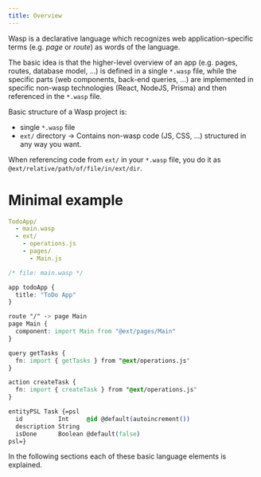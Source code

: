 ```yaml
---
title: Overview
---
```


Wasp is a declarative language which recognizes web application-specific terms (e.g. *page* or *route*) as
words of the language.

The basic idea is that the higher-level overview of an app (e.g. pages, routes, database model, ...) is defined in a single `*.wasp` file, while the specific parts (web components, back-end queries, ...) are implemented in specific non-wasp technologies (React, NodeJS, Prisma) and then referenced in the `*.wasp` file.

Basic structure of a Wasp project is:
- single `*.wasp` file
- `ext/` directory -> Contains non-wasp code (JS, CSS, ...) structured in any way you want.

When referencing code from `ext/` in your `*.wasp` file, you do it as `@ext/relative/path/of/file/in/ext/dir`.

# Minimal example

```yaml
TodoApp/
  - main.wasp
  - ext/
    - operations.js
    - pages/
      - Main.js
```

```css
/* file: main.wasp */

app todoApp {
  title: "ToDo App"
}

route "/" -> page Main
page Main {
  component: import Main from "@ext/pages/Main"
}

query getTasks {
  fn: import { getTasks } from "@ext/operations.js"
}

action createTask {
  fn: import { createTask } from "@ext/operations.js"
}

entityPSL Task {=psl
  id          Int     @id @default(autoincrement())
  description String
  isDone      Boolean @default(false)
psl=}
```


In the following sections each of these basic language elements is explained. 
